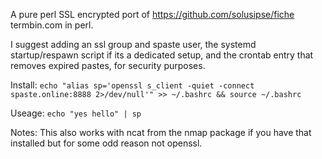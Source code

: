 A pure perl SSL encrypted port of https://github.com/solusipse/fiche termbin.com in perl.

I suggest adding an ssl group and spaste user, the systemd startup/respawn script if its a dedicated setup, and the crontab entry that removes expired pastes, for security purposes.

Install: `echo "alias sp='openssl s_client -quiet -connect spaste.online:8888 2>/dev/null'" >> ~/.bashrc && source ~/.bashrc`

Useage: `echo "yes hello" | sp`

Notes: This also works with ncat from the nmap package if you have that installed but for some odd reason not openssl.

